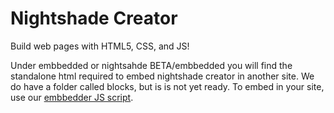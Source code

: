 # Nightshade Creator
Build web pages with HTML5, CSS, and JS!
 
Under embbedded or nightsahde BETA/embbedded you will find the standalone html required to embed nightshade creator in another site. We do have a folder called blocks, but is is not yet ready. To embed in your site, use our [embbedder JS script](https://github.com/powerbox1000/embedderjs).
